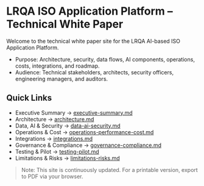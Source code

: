 # LRQA ISO Application Platform – Technical White Paper

Welcome to the technical white paper site for the LRQA AI-based ISO Application Platform.

- Purpose: Architecture, security, data flows, AI components, operations, costs, integrations, and roadmap.
- Audience: Technical stakeholders, architects, security officers, engineering managers, and auditors.

## Quick Links
- Executive Summary → [executive-summary.md](executive-summary.md)
- Architecture → [architecture.md](architecture.md)
- Data, AI & Security → [data-ai-security.md](data-ai-security.md)
- Operations & Cost → [operations-performance-cost.md](operations-performance-cost.md)
- Integrations → [integrations.md](integrations.md)
- Governance & Compliance → [governance-compliance.md](governance-compliance.md)
- Testing & Pilot → [testing-pilot.md](testing-pilot.md)
- Limitations & Risks → [limitations-risks.md](limitations-risks.md)

> Note: This site is continuously updated. For a printable version, export to PDF via your browser.
